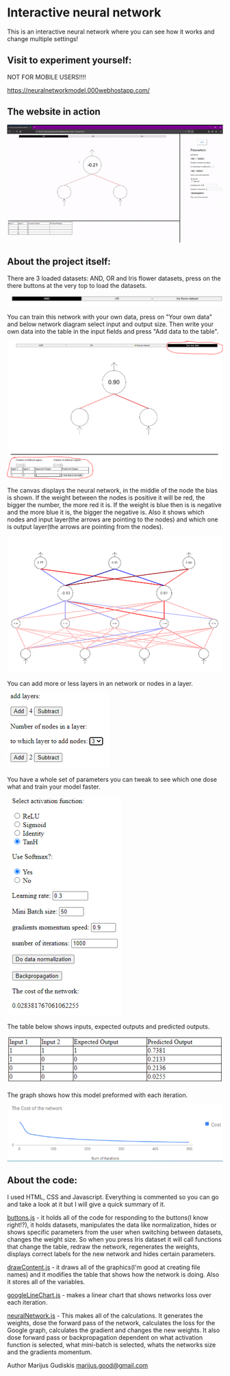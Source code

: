 # Interactive neural network
This is an interactive neural network where you can see how it works and change multiple settings!

## Visit to experiment yourself:

NOT FOR MOBILE USERS!!!!

https://neuralnetworkmodel.000webhostapp.com/

## The website in action
![](https://github.com/marijusGood/Interactive-neural-network/blob/master/pictures/show.gif)


## About the project itself:
There are 3 loaded datasets: AND, OR and Iris flower datasets, press on the there buttons at the very top to load the datasets.

![](https://github.com/marijusGood/Interactive-neural-network/blob/master/pictures/datasets.PNG)

You can train this network with your own data, press on "Your own data" and below network diagram select input and output size.
Then write your own data into the table in the input fields and press "Add data to the table".

![](https://github.com/marijusGood/Interactive-neural-network/blob/master/pictures/yourOwn.PNG)

The canvas displays the neural network, in the middle of the node the bias is shown. If the weight between the nodes is positive it will be
red, the bigger the number, the more red it is. If the weight is blue then is is negative and the more blue it is, the bigger
the negative is. Also it shows which nodes and input layer(the arrows are pointing to the nodes) and which one is output layer(the arrows are
pointing from the nodes).

![](https://github.com/marijusGood/Interactive-neural-network/blob/master/pictures/canvas.PNG)

You can add more or less layers in an network or nodes in a layer.

![](https://github.com/marijusGood/Interactive-neural-network/blob/master/pictures/layers.PNG)

You have a whole set of parameters you can tweak to see which one dose what and train your model faster.

![](https://github.com/marijusGood/Interactive-neural-network/blob/master/pictures/parameters.PNG)

The table below shows inputs, expected outputs and predicted outputs.

![](https://github.com/marijusGood/Interactive-neural-network/blob/master/pictures/table.PNG)

The graph shows how this model preformed with each iteration.

![](https://github.com/marijusGood/Interactive-neural-network/blob/master/pictures/graph.PNG)

## About the code:
I used HTML, CSS and Javascript.
Everything is commented so you can go and take a look at it but I will give a quick summary of it.

[buttons.js](buttons.js) - it holds all of the code for responding to the buttons(I know right!?), it holds datasets, manipulates the data like normalization,
hides or shows specific parameters from the user when switching between datasets, changes the weight size. So when you press Iris dataset it will call functions
that change the table, redraw the network, regenerates the weights, displays correct labels for the new network and hides certain parameters.

[drawContent.js](drawContent.js) - it draws all of the graphics(I'm good at creating file names) and it modifies the table that shows how the network
is doing. Also it stores all of the variables.

[googleLineChart.js](googleLineChart.js) - makes a linear chart that shows networks loss over each iteration.

[neuralNetwork.js](neuralNetwork.js) - This makes all of the calculations. It generates the weights, dose the forward pass of the network, calculates the loss for the Google 
graph, calculates the gradient and changes the new weights. It also dose forward pass or backpropagation dependent on what activation function is selected, 
what mini-batch is selected, whats the networks size and the gradients momentum.


Author Marijus Gudiskis marijus.good@gmail.com
